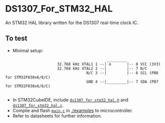 # DS1307_For_STM32_HAL
An STM32 HAL library written for the DS1307 real-time clock IC.

## To test
* Minimal setup:
```
                                             _________
                       32.768 kHz XTAL1 1 --| o       |-- 8 VCC (3V3)
                       32.768 kHz XTAL2 2 --|         |-- 7 N/C
                                    N/C 3 --|         |-- 6 SCL (PB6 for STM32F030x6/8/C)
                                    GND 4 --|_________|-- 7 SDA (PB7 for STM32F030x6/8/C)
 
 ```
* In STM32CubeIDE, include [`ds1307_for_stm32_hal.h`](./ds1307_for_stm32_hal.h) and [`ds1307_for_stm32_hal.c`](./ds1307_for_stm32_hal.c).
* Complie and flash [`main.c`](./examples/main.c) in [./examples](./examples) to microcontroller.
* Refer to datasheets for further information.
